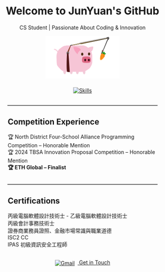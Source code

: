 <div align="center">
  <!-- Title -->
  <h1>Welcome to JunYuan's GitHub</h1>
  
  <!-- Subtitle -->
  <p>CS Student | Passionate About Coding & Innovation</p>
  
  <!-- Load.gif -->
  <img src="https://github.com/43903687/43903687/blob/main/load.gif?raw=true" alt="Cute Pig" width="200"/>
  
  <!-- Skills Icons -->
  <div style="margin: 20px 0;">
    <a href="https://github.com/tandpfun/skill-icons" target="_blank" title="Skill Icons by tandpfun">
      <img src="https://skillicons.dev/icons?i=python,vue,java,css,javascript,html" alt="Skills" />
    </a>
  </div>
  
  <!-- Horizontal Line -->
  <hr style="width: 80%; border: 1px solid #ccc; margin: 30px auto;">
</div>

<!-- Competition Experience (Left Aligned) -->
<div style="width: 80%; margin: 0 auto; text-align: left;">
  <h2>Competition Experience</h2>
  <ul style="list-style-type: none; padding: 0;">
    <li>🏆 North District Four-School Alliance Programming Competition – Honorable Mention</li>
    <li>🏆 2024 TBSA Innovation Proposal Competition – Honorable Mention</li>
    <li><strong>🏆 ETH Global – Finalist</strong></li>
  </ul>
</div>

<!-- Horizontal Line -->
<div align="center">
  <hr style="width: 80%; border: 1px solid #ccc; margin: 30px auto;">
</div>

<!-- Certifications (Left Aligned) -->
<div style="width: 80%; margin: 0 auto; text-align: left;">
  <h2>Certifications</h2>
  <ul style="list-style-type: none; padding: 0;">
    <li>丙級電腦軟體設計技術士 - 乙級電腦軟體設計技術士</li>
    <li>丙級會計事務技術士</li>
    <li>證券商業務員證照、金融市場常識與職業道德</li>
    <li>ISC2 CC</li>
    <li>IPAS 初級資訊安全工程師</li>
  </ul>
</div>

<!-- Contact (Centered) -->
<div align="center" style="margin-top: 30px;">
  <a href="mailto:your.email@example.com" target="_blank">
    <img src="https://skillicons.dev/icons?i=gmail" alt="Gmail" width="30" style="vertical-align: middle; margin-right: 8px;"/>
    Get in Touch
  </a>
</div>
